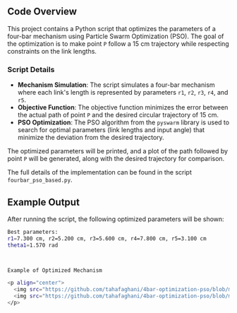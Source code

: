 ## Code Overview

This project contains a Python script that optimizes the parameters of a four-bar mechanism using Particle Swarm Optimization (PSO). The goal of the optimization is to make point `P` follow a 15 cm trajectory while respecting constraints on the link lengths.

### Script Details

- **Mechanism Simulation**: The script simulates a four-bar mechanism where each link's length is represented by parameters `r1`, `r2`, `r3`, `r4`, and `r5`.
- **Objective Function**: The objective function minimizes the error between the actual path of point `P` and the desired circular trajectory of 15 cm.
- **PSO Optimization**: The PSO algorithm from the `pyswarm` library is used to search for optimal parameters (link lengths and input angle) that minimize the deviation from the desired trajectory.

The optimized parameters will be printed, and a plot of the path followed by point `P` will be generated, along with the desired trajectory for comparison.

The full details of the implementation can be found in the script `fourbar_pso_based.py`.

## Example Output
After running the script, the following optimized parameters will be shown:
```bash
Best parameters:  
r1=7.300 cm, r2=5.200 cm, r3=5.600 cm, r4=7.800 cm, r5=3.100 cm
theta1=1.570 rad



Example of Optimized Mechanism

<p align="center">
  <img src="https://github.com/tahafaghani/4bar-optimization-pso/blob/main/4bar.PNG" width="45%" alt="Before Optimization"/>
  <img src="https://github.com/tahafaghani/4bar-optimization-pso/blob/main/path3.JPG" width="45%" alt="After Optimization"/>
</p>
